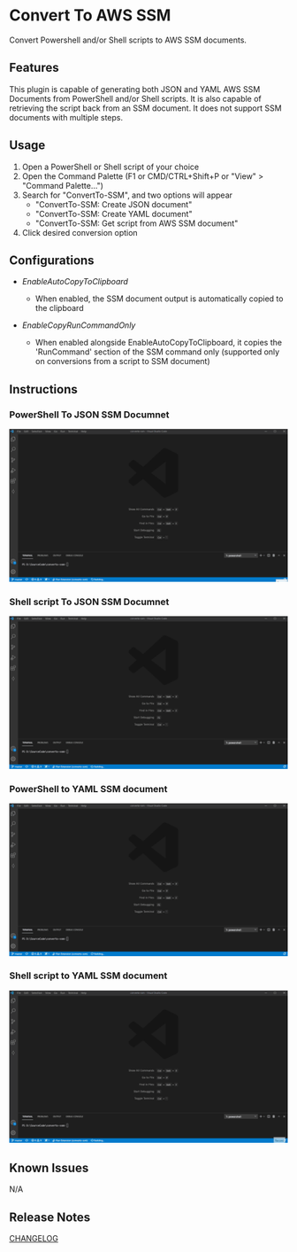 # Convert To AWS SSM

Convert Powershell and/or Shell scripts to AWS SSM documents.

## Features

This plugin is capable of generating both JSON and YAML AWS SSM Documents from PowerShell and/or Shell scripts.
It is also capable of retrieving the script back from an SSM document.
It does not support SSM documents with multiple steps.

## Usage

1. Open a PowerShell or Shell script of your choice
2. Open the Command Palette (F1 or CMD/CTRL+Shift+P or "View" > "Command Palette...")
3. Search for "ConvertTo-SSM", and two options will appear
    - "ConvertTo-SSM: Create JSON document"
    - "ConvertTo-SSM: Create YAML document"
    - "ConvertTo-SSM: Get script from AWS SSM document"
4. Click desired conversion option

## Configurations

- *EnableAutoCopyToClipboard*
    - When enabled, the SSM document output is automatically copied to the clipboard

- *EnableCopyRunCommandOnly*
    - When enabled alongside EnableAutoCopyToClipboard, it copies the 'RunCommand' section of the SSM command only (supported only on conversions from a script to SSM document)

## Instructions

### PowerShell To JSON SSM Documnet

![PowerShell to Json](./gifs/ConvertPowerShellToJson.gif)

### Shell script To JSON SSM Documnet

![Shell to Json](./gifs/ConvertShellToJson.gif)

### PowerShell to YAML SSM document

![PowerShell to Json](./gifs/ConvertPowerShellToYaml.gif)

### Shell script to YAML SSM document

![Shell to Json](./gifs/ConvertShellToYaml.gif)

## Known Issues

N/A

## Release Notes

[CHANGELOG](./CHANGELOG.md)

